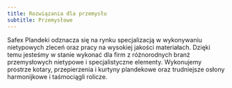 ```yaml
---
title: Rozwiązania dla przemysłu
subtitle: Przemysłowe
---
```


Safex Plandeki odznacza się na rynku specjalizacją w wykonywaniu nietypowych
zleceń oraz pracy na wysokiej jakości materiałach. Dzięki temu jesteśmy w stanie
wykonać dla firm z różnorodnych branż przemysłowych nietypowe i specjalistyczne
elementy. Wykonujemy prostrze kotary, przepierzenia i kurtyny plandekowe oraz
trudniejsze osłony harmonijkowe i taśmociągli rolicze.
